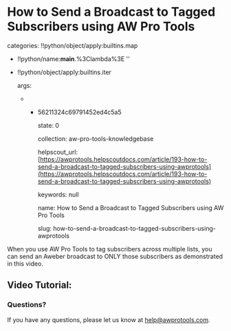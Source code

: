 # How to Send a Broadcast to Tagged Subscribers using AW Pro Tools

categories: !!python/object/apply:builtins.map

* !!python/name:**main**.%3Clambda%3E ''
* !!python/object/apply:builtins.iter

  args:

  * * 56211324c69791452ed4c5a5

      state: 0

      collection: aw-pro-tools-knowledgebase

      helpscout\_url: [https://awprotools.helpscoutdocs.com/article/193-how-to-send-a-broadcast-to-tagged-subscribers-using-awprotools](https://awprotools.helpscoutdocs.com/article/193-how-to-send-a-broadcast-to-tagged-subscribers-using-awprotools)

      keywords: null

      name: How to Send a Broadcast to Tagged Subscribers using AW Pro Tools

      slug: how-to-send-a-broadcast-to-tagged-subscribers-using-awprotools

When you use AW Pro Tools to tag subscribers across multiple lists, you can send an Aweber broadcast to ONLY those subscribers as demonstrated in this video.

## Video Tutorial:

### Questions?

If you have any questions, please let us know at [help@awprotools.com](mailto:mailto:help@awprotools.com).

